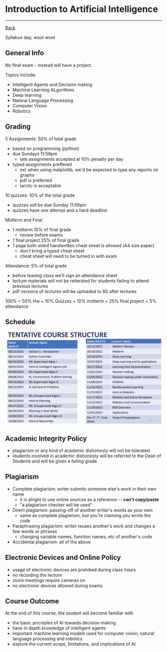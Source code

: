 # Introduction to Artificial Intelligence
---
[Back](README.md)

Syllabus day, woot woot

## General Info
No final exam - instead will have a project.

Topics include:
- Intelligent Agents and Decision making
- Machine Learning ALgorithms
- Deep learning
- Natural Language Processing
- Computer Vision
- Robotics

## Grading
5 Assignments: 50% of total grade
- based on programming (python)
- due Sundays 11:59pm
	- late assignments accepted at 10% penalty per day
- typed assignments preffered
	- ex) when using matplotlib, we'd be expected to type any reports on graphs
	- pdf is preferred
	- larctic is acceptable

10 quizzes: 10% of the total grade
- quizzes will be due Sunday 11:59pm
- quizzes have one attempt and a hard deadline

Midterm and Final
- 1 midterm 10%  of final grade
	- review before exams
- 1 final project 25% of final grade
- 1 page both sided handwritten cheat sheet is allowed (A4 size paper)
	- don't bring a typed cheat sheet
	- cheat sheet will need to be turned in with exam

Attendance: 5% of total grade
- before leaving class we'll sign an attendance sheet
- lecture materials will not be reiterated for students failing to attend previous lectures
- pdf versions of lectures will be uploaded to BS after lectures

100% = 50% Hw + 10% Quizzes + 10% midterm + 25% final project + 5% attendance

## Schedule
![Tentative Schedule](./schedule.png "Tentative Course Structure")


## Academic Integrity Policy
- plagiarism or any kind of academic dishonesty will not be tolerated
- students involved in academic dishonesty will be referred to the Dean of Students and will be given a failing grade

## Plagiarism
- Complete plagiarism: writer submits someone else's work in their own name
	- it is alright to use online sources as a reference -- **can't copy/paste**
	- "a plagiarism checker will be used"
- Direct plagiarism: passing-off of another writer's words as your own
	- same as complete plagiarism, but you're claiming you wrote the code
- Paraphrasing plagiarism: writer reuses another's work and changes a few words or phrases
	- changing variable names, function names, etc of another's code
- Accidental plagiarism: all of the above

## Electronic Devices and Online Policy
- usage of electronic devices are prohibed during class hours
- no recording the lecture
- zoom meetings require cameras on
- no electronic devices allowed during exams

## Course Outcome
At the end of this course, the student will become familiar with
- the basic pricniples of AI towards decision making
- have in depth knowledge of intelligent agents
- important machine learning models used for computer vision, natural language processing and robotics
- explore the current scope, limitations, and implications of AI